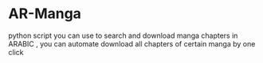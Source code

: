 # AR-Manga
python script you can use to search and download manga chapters in ARABIC , you can automate download all chapters of certain manga by one click 
